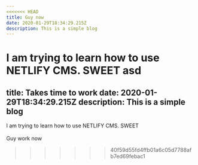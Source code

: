 ```yaml
---
<<<<<<< HEAD
title: Guy now
date: 2020-01-29T18:34:29.215Z
description: This is a simple blog
---
```

I am trying to learn how to use NETLIFY CMS. SWEET
asd
=======
title: Takes time to work
date: 2020-01-29T18:34:29.215Z
description: This is a simple blog
---
I am trying to learn how to use NETLIFY CMS. SWEET\
\
Guy work now
>>>>>>> 40f59d55fd4ffb01a6c05d7788afb7ed69febac1
